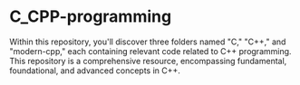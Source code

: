 # C_CPP-programming

Within this repository, you'll discover three folders named "C," "C++," and "modern-cpp," each containing relevant code related to C++ programming. This repository is a comprehensive resource, encompassing fundamental, foundational, and advanced concepts in C++.
